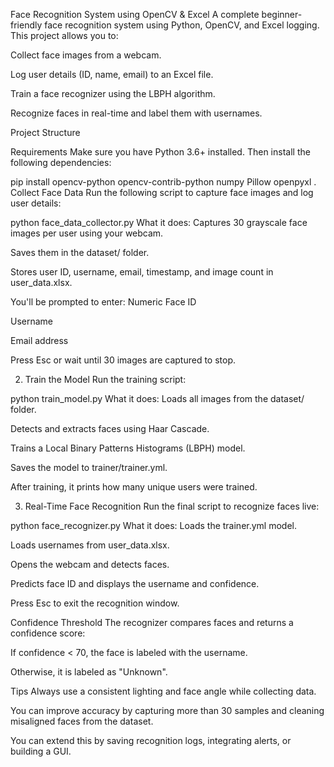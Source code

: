 Face Recognition System using OpenCV & Excel
A complete beginner-friendly face recognition system using Python, OpenCV, and Excel logging. This project allows you to:

Collect face images from a webcam.

Log user details (ID, name, email) to an Excel file.

Train a face recognizer using the LBPH algorithm.

Recognize faces in real-time and label them with usernames.

 Project Structure


Requirements
Make sure you have Python 3.6+ installed. Then install the following dependencies:


pip install opencv-python opencv-contrib-python numpy Pillow openpyxl
. Collect Face Data
Run the following script to capture face images and log user details:


python face_data_collector.py
What it does:
Captures 30 grayscale face images per user using your webcam.

Saves them in the dataset/ folder.

Stores user ID, username, email, timestamp, and image count in user_data.xlsx.

You'll be prompted to enter:
Numeric Face ID

Username

Email address

 Press Esc or wait until 30 images are captured to stop.

2. Train the Model
Run the training script:


python train_model.py
What it does:
Loads all images from the dataset/ folder.

Detects and extracts faces using Haar Cascade.

Trains a Local Binary Patterns Histograms (LBPH) model.

Saves the model to trainer/trainer.yml.

 After training, it prints how many unique users were trained.

 3. Real-Time Face Recognition
Run the final script to recognize faces live:


python face_recognizer.py
What it does:
Loads the trainer.yml model.

Loads usernames from user_data.xlsx.

Opens the webcam and detects faces.

Predicts face ID and displays the username and confidence.

Press Esc to exit the recognition window.

 Confidence Threshold
The recognizer compares faces and returns a confidence score:

If confidence < 70, the face is labeled with the username.

Otherwise, it is labeled as "Unknown".

 Tips
Always use a consistent lighting and face angle while collecting data.

You can improve accuracy by capturing more than 30 samples and cleaning misaligned faces from the dataset.

You can extend this by saving recognition logs, integrating alerts, or building a GUI.
